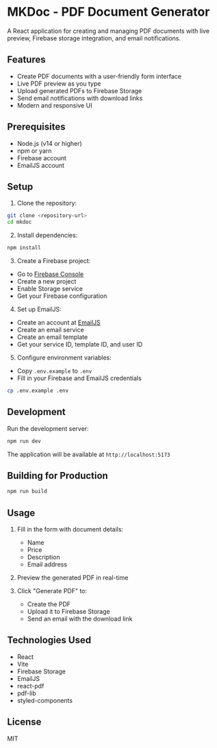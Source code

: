 # MKDoc - PDF Document Generator

A React application for creating and managing PDF documents with live preview, Firebase storage integration, and email notifications.

## Features

- Create PDF documents with a user-friendly form interface
- Live PDF preview as you type
- Upload generated PDFs to Firebase Storage
- Send email notifications with download links
- Modern and responsive UI

## Prerequisites

- Node.js (v14 or higher)
- npm or yarn
- Firebase account
- EmailJS account

## Setup

1. Clone the repository:
```bash
git clone <repository-url>
cd mkdoc
```

2. Install dependencies:
```bash
npm install
```

3. Create a Firebase project:
- Go to [Firebase Console](https://console.firebase.google.com/)
- Create a new project
- Enable Storage service
- Get your Firebase configuration

4. Set up EmailJS:
- Create an account at [EmailJS](https://www.emailjs.com/)
- Create an email service
- Create an email template
- Get your service ID, template ID, and user ID

5. Configure environment variables:
- Copy `.env.example` to `.env`
- Fill in your Firebase and EmailJS credentials

```bash
cp .env.example .env
```

## Development

Run the development server:

```bash
npm run dev
```

The application will be available at `http://localhost:5173`

## Building for Production

```bash
npm run build
```

## Usage

1. Fill in the form with document details:
   - Name
   - Price
   - Description
   - Email address

2. Preview the generated PDF in real-time

3. Click "Generate PDF" to:
   - Create the PDF
   - Upload it to Firebase Storage
   - Send an email with the download link

## Technologies Used

- React
- Vite
- Firebase Storage
- EmailJS
- react-pdf
- pdf-lib
- styled-components

## License

MIT
